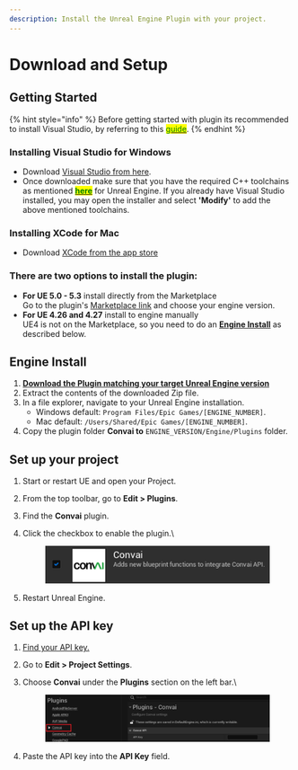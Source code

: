 ```yaml
---
description: Install the Unreal Engine Plugin with your project.
---
```


# Download and Setup

## Getting Started

{% hint style="info" %}
Before getting started with plugin its recommended to install Visual Studio, by referring to this [<mark style="color:green;">guide</mark>](https://docs.unrealengine.com/5.1/en-US/setting-up-visual-studio-development-environment-for-cplusplus-projects-in-unreal-engine/).
{% endhint %}

### Installing Visual Studio for Windows

* Download  [Visual Studio from here](https://visualstudio.microsoft.com/downloads/).
* Once downloaded make sure that you have the required C++ toolchains as mentioned [<mark style="color:green;">**here**</mark>](https://docs.unrealengine.com/5.1/en-US/setting-up-visual-studio-development-environment-for-cplusplus-projects-in-unreal-engine/) for Unreal Engine. If you already have Visual Studio installed, you may open the installer and select **'Modify'** to add the above mentioned toolchains.&#x20;

### Installing XCode for Mac

* Download [XCode from the app store](https://apps.apple.com/us/app/xcode/id497799835?mt=12)

### There are two options to install the plugin:

* **For UE 5.0 - 5.3** install directly from the Marketplace\
  Go to the plugin's [Marketplace link](https://www.unrealengine.com/marketplace/en-US/product/convai) and choose your engine version.
* **For UE 4.26 and 4.27** install to engine manually\
  UE4 is not on the Marketplace, so you need to do an [**Engine Install**](download-and-setup.md#engine-install) as described below.

## **Engine Install**

1. [**Download the Plugin matching your target Unreal Engine version**](https://drive.google.com/drive/u/4/folders/1bhWisnnlD-gfeo5QQ65Tpbl\_GMXoFoc-)
2. Extract the contents of the downloaded Zip file.&#x20;
3. In a file explorer, navigate to your Unreal Engine installation.&#x20;
   * Windows default: `Program Files/Epic Games/[ENGINE_NUMBER]`.
   * Mac default: `/Users/Shared/Epic Games/[ENGINE_NUMBER]`.
4. Copy the plugin folder **Convai to** `ENGINE_VERSION/Engine/Plugins` folder.

## Set up your project

1. Start or restart UE and open your Project.
2. From the top toolbar, go to **Edit > Plugins**.&#x20;
3. Find the **Convai** plugin.
4.  Click the checkbox to enable the plugin.\


    <div align="left">

    <figure><img src="../../.gitbook/assets/image (99).png" alt=""><figcaption></figcaption></figure>

    </div>
5. Restart Unreal Engine.&#x20;

## Set up the API key

1. [Find your API key.](../../convai-playground/get-started.md#get-your-unique-api-key)
2. Go to **Edit > Project Settings**.
3.  Choose **Convai** under the **Plugins** section on the left bar.\


    <div align="left">

    <figure><img src="../../.gitbook/assets/image (165).png" alt=""><figcaption></figcaption></figure>

    </div>
4. Paste the API key into the **API Key** field.

